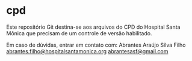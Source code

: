 cpd
===

Este repositório Git destina-se aos arquivos do CPD do Hospital Santa Mônica que precisam
de um controle de versão habilitado.

Em caso de dúvidas, entrar em contato com:
   Abrantes Araújo Silva Filho
      abrantes.filho@hospitalsantamonica.org
      abrantesasf@gmail.com
